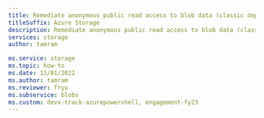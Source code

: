 ```yaml
---
title: Remediate anonymous public read access to blob data (classic deployments)
titleSuffix: Azure Storage
description: Remediate anonymous public read access to blob data (classic deployments)
services: storage
author: tamram

ms.service: storage
ms.topic: how-to
ms.date: 11/01/2022
ms.author: tamram
ms.reviewer: fryu
ms.subservice: blobs
ms.custom: devx-track-azurepowershell, engagement-fy23
---
```

